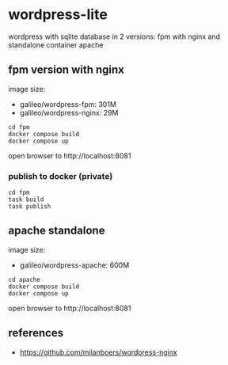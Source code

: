 # wordpress-lite

wordpress with sqlite database in 2 versions: fpm with nginx and standalone container apache

## fpm version with nginx

image size:

- galileo/wordpress-fpm: 301M
- galileo/wordpress-nginx: 29M

```
cd fpm
docker compose build
docker compose up
```

open browser to http://localhost:8081

### publish to docker (private)

```
cd fpm
task build
task publish
```

## apache standalone

image size:

- galileo/wordpress-apache: 600M

```
cd apache
docker compose build
docker compose up
```

open browser to http://localhost:8081

## references

- https://github.com/milanboers/wordpress-nginx
